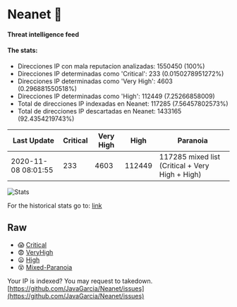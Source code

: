 # Neanet :hocho:
#### Threat intelligence feed
#### The stats:

- Direcciones IP con mala reputacion analizadas: 1550450 (100%)
- Direcciones IP determinadas como 'Critical':  233 (0.0150278951272%)
- Direcciones IP determinadas como 'Very High':  4603 (0.296881550518%)
- Direcciones IP determinadas como 'High':  112449 (7.25266858009)
- Total de direcciones IP indexadas en Neanet:  117285 (7.56457802573%)
- Total de direcciones IP descartadas en Neanet:  1433165 (92.4354219743%)

| Last Update | Critical | Very High | High | Paranoia |
| --- | --- | --- | --- | --- |
| 2020-11-08 08:01:55 | 233 | 4603 | 112449 | 117285 mixed list (Critical + Very High + High)|

![Stats](https://docs.google.com/spreadsheets/d/e/2PACX-1vSnaNMIXVabIpDJjufMlzH7poXnshF3mgd8Is1g9ytUEzVsP5my4Trn8f-xkoLLQ38xpL3HtmUexLo6/pubchart?oid=501124687&format=image)

For the historical stats go to: [link](/stats.csv)
## Raw
- :scream: [Critical](https://raw.githubusercontent.com/JavaGarcia/Neanet/master/blacklists/neanet_critical.txt)
- :fearful: [VeryHigh](https://raw.githubusercontent.com/JavaGarcia/Neanet/master/blacklists/neanet_veryHigh.txtt)
- :frowning: [High](https://raw.githubusercontent.com/JavaGarcia/Neanet/master/blacklists/neanet_high.txt)
- :dizzy_face: [Mixed-Paranoia](https://raw.githubusercontent.com/JavaGarcia/Neanet/master/blacklists/neanet_all.txt)


Your IP is indexed? You may request to takedown. [https://github.com/JavaGarcia/Neanet/issues](https://github.com/JavaGarcia/Neanet/issues)




































































































































































































































































































































































































































































































































































































































































































































































































































































































































































































































































































































































































































































































































































































































































































































































































































































































































































































































































































































































































































































